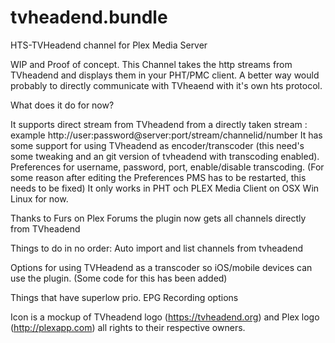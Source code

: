 tvheadend.bundle
================

HTS-TVHeadend channel for Plex Media Server

WIP and Proof of concept.
This Channel takes the http streams from TVheadend and displays them in your PHT/PMC client.
A better way would probably to directly communicate with TVheaend with it's own hts protocol.

What does it do for now?

It supports direct stream from TVheadend from a directly taken stream : example http://user:password@server:port/stream/channelid/number
It has some support for using TVheadend as encoder/transcoder (this need's some tweaking and an git version of tvheadend with transcoding enabled).
Preferences for username, password, port, enable/disable transcoding. (For some reason after editing the Preferences PMS has to be restarted, this needs to be fixed)
It only works in PHT och PLEX Media Client on OSX Win Linux for now.

Thanks to Furs on Plex Forums the plugin now gets all channels directly from TVheadend


Things to do in no order: 
Auto import and list channels from tvheadend

Options for using TVHeadend as a transcoder so iOS/mobile devices can use the plugin.
(Some code for this has been added)

Things that have superlow prio.
EPG
Recording options

Icon is a  mockup of TVheadend logo (https://tvheadend.org) and Plex logo (http://plexapp.com) all rights to their respective owners. 
